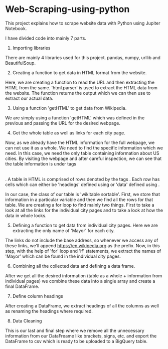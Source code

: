 # Web-Scraping-using-python

This project explains how to scrape website data with Python using Jupiter Notebook.

I have divided code into mainly 7 parts.

1) Importing libraries

There are mainly 4 libraries used for this project. pandas, numpy, urllib and BeautifulSoup.

2) Creating a function to get data in HTML format from the website.

Here, we are creating a function to read the URL and then extracting the HTML from the same. 'html.parser' is used to extract the HTML data from the website. The function returns the output which we can then use to extract our actual data.

3) Using a function 'getHTML' to get data from Wikipedia.

We are simply using a function 'getHTML' which was defined in the previous and passing the URL for the desired webpage.

4) Get the whole table as well as links for each city page.

Now, as we already have the HTML information for the full webpage, we can not use it as a whole. We need to find the specific information which we need. In this case, we need the only table containing information about US cities. By visiting the webpage and after careful inspection, we can see that the table information is under tags <table></table>. A table in HTML is comprised of rows denoted by the tags <tr></tr>. Each row has cells which can either be 'headings' defined using <th></th> or 'data' defined using <td></td>. 

In our case, the class of our table is 'wikitable sortable'. First, we store that information in a particular variable and then we find all the rows for that table. We are creating a for loop to find mainly two things. First to take a look at all the links for the individual city pages and to take a look at how the data in whole looks.

5) Defining a function to get data from individual city pages. Here we are extracting the only name of 'Mayor' for each city.

The links do not include the base address, so whenever we access any of these links, we’ll append https://en.wikipedia.org as the prefix. Now, in this step, with the help of 'for' loop and 'if' statements, we extract the names of 'Mayor' which can be found in the individual city pages.

6) Combining all the collected data and defining a data frame.

After we get all the desired information (table as a whole + information from individual pages) we combine these data into a single array and create a final DataFrame.

7) Define column headings

After creating a DataFrame, we extract headings of all the columns as well as renaming the headings where required.

8) Data Cleaning

This is our last and final step where we remove all the unnecessary information from our DataFreame like brackets, signs, etc. and export the DataFrame to csv which is ready to be uploaded to a BigQuery table.

